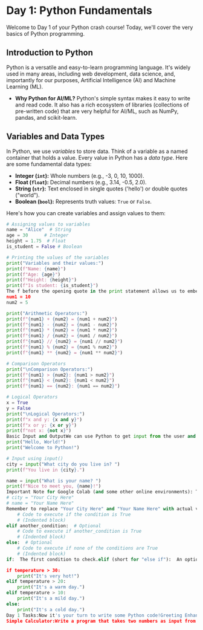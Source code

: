# Day 1: Python Fundamentals

Welcome to Day 1 of your Python crash course! Today, we'll cover the very basics of Python programming.

## Introduction to Python

Python is a versatile and easy-to-learn programming language. It's widely used in many areas, including web development, data science, and, importantly for our purposes, Artificial Intelligence (AI) and Machine Learning (ML).

* **Why Python for AI/ML?** Python's simple syntax makes it easy to write and read code.  It also has a rich ecosystem of libraries (collections of pre-written code) that are very helpful for AI/ML, such as NumPy, pandas, and scikit-learn.

## Variables and Data Types

In Python, we use *variables* to store data. Think of a variable as a named container that holds a value.  Every value in Python has a *data type*. Here are some fundamental data types:

* **Integer (`int`):** Whole numbers (e.g., -3, 0, 10, 1000).
* **Float (`float`):** Decimal numbers (e.g., 3.14, -0.5, 2.0).
* **String (`str`):** Text enclosed in single quotes ('hello') or double quotes ("world").
* **Boolean (`bool`):** Represents truth values: `True` or `False`.

Here's how you can create variables and assign values to them:

```python
# Assigning values to variables
name = "Alice"  # String
age = 30      # Integer
height = 1.75  # Float
is_student = False # Boolean

# Printing the values of the variables
print("Variables and their values:")
print(f"Name: {name}")
print(f"Age: {age}")
print(f"Height: {height}")
print(f"Is student: {is_student}")
The f before the opening quote in the print statement allows us to embed the variable values directly into the string.  This is called an "f-string".OperatorsOperators are symbols that perform operations on values. Let's look at some common ones:Arithmetic Operators: Used for mathematical calculations.+ (Addition)- (Subtraction)* (Multiplication)/ (Division)// (Floor Division - divides and rounds down to the nearest integer)% (Modulo - returns the remainder of a division)** (Exponentiation)Comparison Operators: Used to compare values. They return either True or False.== (Equal to)!= (Not equal to)> (Greater than)< (Less than)>= (Greater than or equal to)<= (Less than or equal to)Logical Operators: Used to combine or modify boolean values.and (Returns True if both operands are True)or  (Returns True if at least one operand is True)not (Negates a boolean value)Here are some examples:# Arithmetic Operators
num1 = 10
num2 = 5

print("Arithmetic Operators:")
print(f"{num1} + {num2} = {num1 + num2}")
print(f"{num1} - {num2} = {num1 - num2}")
print(f"{num1} * {num2} = {num1 * num2}")
print(f"{num1} / {num2} = {num1 / num2}")
print(f"{num1} // {num2} = {num1 // num2}")
print(f"{num1} % {num2} = {num1 % num2}")
print(f"{num1} ** {num2} = {num1 ** num2}")

# Comparison Operators
print("\nComparison Operators:")
print(f"{num1} > {num2}: {num1 > num2}")
print(f"{num1} < {num2}: {num1 < num2}")
print(f"{num1} == {num2}: {num1 == num2}")

# Logical Operators
x = True
y = False
print("\nLogical Operators:")
print(f"x and y: {x and y}")
print(f"x or y: {x or y}")
print(f"not x: {not x}")
Basic Input and OutputWe can use Python to get input from the user and display output.print() function: Used to display output to the console.input() function: Used to get input from the user.  The input() function displays a prompt to the user and then waits for them to type something and press Enter.  The function then returns what the user typed as a string.# Output using print()
print("Hello, World!")
print("Welcome to Python!")

# Input using input()
city = input("What city do you live in? ")
print(f"You live in {city}.")

name = input("What is your name? ")
print(f"Nice to meet you, {name}!")
Important Note for Google Colab (and some other online environments): The input() function might not work exactly as expected in some online environments.  If you encounter a StdinNotImplementedError, you can temporarily replace the input() function with a direct assignment, like this:#  For Colab (if you get an error)
# city = "Your City Here"
# name = "Your Name Here"
Remember to replace "Your City Here" and "Your Name Here" with actual values.  When you run Python locally, the input() function will work correctly.Control Flow - If StatementsIf statements allow us to make decisions in our code.  They let us execute different blocks of code depending on whether a condition is True or False.The basic syntax of an if statement is:if condition:
    # Code to execute if the condition is True
    # (Indented block)
elif another_condition:  # Optional
    # Code to execute if another_condition is True
    # (Indented block)
else:  # Optional
    # Code to execute if none of the conditions are True
    # (Indented block)
if:  The first condition to check.elif (short for "else if"):  An optional additional condition to check if the first condition is False.  You can have multiple elif blocks.else:  An optional block of code to execute if none of the preceding if or elif conditions are True.Here's an example:temperature = 25

if temperature > 30:
    print("It's very hot!")
elif temperature > 20:
    print("It's a warm day.")
elif temperature > 10:
    print("It's a mild day.")
else:
    print("It's a cold day.")
Day 1 Tasks:Now it's your turn to write some Python code!Greeting Enhancer:Modify the "Hello, World!" program from the beginning of this day.Ask the user for their name using the input() function.Then, print a personalized greeting that includes their name.For example, if the user enters "Bob", the output should be "Hello, Bob!".# Your code for Task 1 here
Simple Calculator:Write a program that takes two numbers as input from the user.You can either get input separately, or on the same line.Print the sum, difference, product, and quotient of the two numbers.If the second number is zero, print a message saying that division by zero is not allowed.# Your code for Task 2 here
